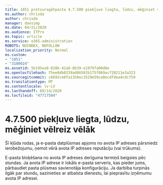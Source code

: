 ```yaml
---
title: 1051 pretsurogātpasta 4.7.500 piekļuve liegta, lūdzu, mēģiniet vēlreiz vēlāk
ms.author: chrisda
author: chrisda
manager: dansimp
ms.date: 04/21/2020
ms.audience: ITPro
ms.topic: article
ms.service: o365-administration
ROBOTS: NOINDEX, NOFOLLOW
localization_priority: Normal
ms.custom:
- "1051"
- "3100024"
ms.assetid: 5b195ea9-028b-42a8-8b39-e19797a00d8e
ms.openlocfilehash: f5ee8db0239ad86501b175f069acf28211e3a323
ms.sourcegitcommit: c6692ce0fa1358ec3529e59ca0ecdfdea4cdc759
ms.translationtype: MT
ms.contentlocale: lv-LV
ms.lasthandoff: 09/14/2020
ms.locfileid: "47717584"
---
```

# <a name="47500-access-denied-please-try-again-later"></a>4.7.500 piekļuve liegta, lūdzu, mēģiniet vēlreiz vēlāk

Šī kļūda rodas, ja e-pasta datplūsmas apjoms no avota IP adreses pārsniedz ierobežojumu, ņemot vērā avota IP adreses reputāciju (vai trūkums).

E-pasta bloķēšana no avota IP adreses derīguma termiņš beigsies pēc stundas. Ja avota IP adrese ir lokāls e-pasta serveris, kas pieder jums, pārbaudiet pasta plūsmas savienotāja konfigurāciju. Ja darbība turpinās ilgāk par stundu, sazinieties ar atbalsta dienestu, lai pieprasītu izņēmumu avota IP adresei.
